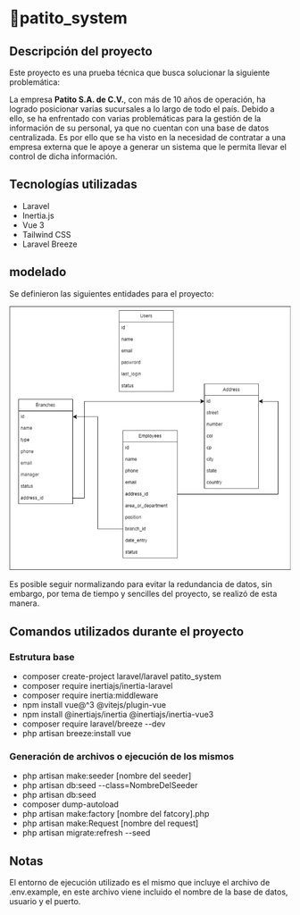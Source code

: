 # 🦆patito\_system

## Descripción del proyecto

Este proyecto es una prueba técnica que busca solucionar la siguiente problemática:

La empresa **Patito S.A. de C.V.**, con más de 10 años de operación, ha logrado posicionar varias sucursales a lo largo de todo el país. Debido a ello, se ha enfrentado con varias problemáticas para la gestión de la información de su personal, ya que no cuentan con una base de datos centralizada. Es por ello que se ha visto en la necesidad de contratar a una empresa externa que le apoye a generar un sistema que le permita llevar el control de dicha información.

## Tecnologías utilizadas

* Laravel
* Inertia.js
* Vue 3
* Tailwind CSS
* Laravel Breeze


## modelado
Se definieron las siguientes entidades para el proyecto:

![Modelo entidad-relación](ModeloRelacional.png)

Es posible seguir normalizando para evitar la redundancia de datos, sin embargo, por tema de tiempo y sencilles del proyecto, se realizó de esta manera.

## Comandos utilizados durante el proyecto

### Estrutura base
* composer create-project laravel/laravel patito_system
* composer require inertiajs/inertia-laravel
* composer require inertia:middleware
* npm install vue@^3 @vitejs/plugin-vue
* npm install @inertiajs/inertia @inertiajs/inertia-vue3
* composer require laravel/breeze --dev
* php artisan breeze:install vue

### Generación de archivos o ejecución de los mismos
* php artisan make:seeder [nombre del seeder]
* php artisan db:seed --class=NombreDelSeeder
* php artisan db:seed
* composer dump-autoload
* php artisan make:factory [nombre del fatcory].php
* php artisan make:Request [nombre del request]
* php artisan migrate:refresh --seed

## Notas
El entorno de ejecución utilizado es el mismo que incluye el archivo de .env.example, en este archivo viene incluido el nombre de la base de datos, usuario y el puerto.
